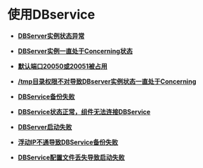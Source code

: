 # 使用DBservice<a name="ZH-CN_TOPIC_0181661511"></a>

-   **[DBServer实例状态异常](DBServer实例状态异常.md)**  

-   **[DBServer实例一直处于Concerning状态](DBServer实例一直处于Concerning状态.md)**  

-   **[默认端口20050或20051被占用](默认端口20050或20051被占用.md)**  

-   **[/tmp目录权限不对导致DBserver实例状态一直处于Concerning](tmp目录权限不对导致DBserver实例状态一直处于Concerning.md)**  

-   **[DBService备份失败](DBService备份失败.md)**  

-   **[DBService状态正常，组件无法连接DBService](DBService状态正常-组件无法连接DBService.md)**  

-   **[DBServer启动失败](DBServer启动失败.md)**  

-   **[浮动IP不通导致DBService备份失败](浮动IP不通导致DBService备份失败.md)**  

-   **[DBService配置文件丢失导致启动失败](DBService配置文件丢失导致启动失败.md)**  


